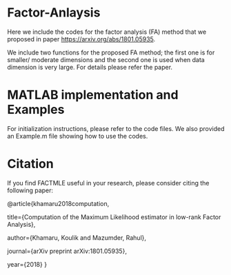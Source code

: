 # Factor-Anlaysis

Here we include the codes for the factor analysis (FA) method 
that we proposed in paper https://arxiv.org/abs/1801.05935. 

We include two functions for the proposed FA method; the first one 
is for smaller/ moderate dimensions and the second one is used when data dimension 
is very large. For details please refer the paper. 

# MATLAB implementation and Examples 

For initialization instructions, please refer to the code files. We also provided an Example.m
file showing how to use the codes. 


# Citation

If you find FACTMLE useful in your research, please consider citing the following paper:
 
@article{khamaru2018computation,
  
  title={Computation of the Maximum Likelihood estimator in low-rank Factor Analysis},
  
  author={Khamaru, Koulik and Mazumder, Rahul},
  
  journal={arXiv preprint arXiv:1801.05935},
  
  year={2018}
}
